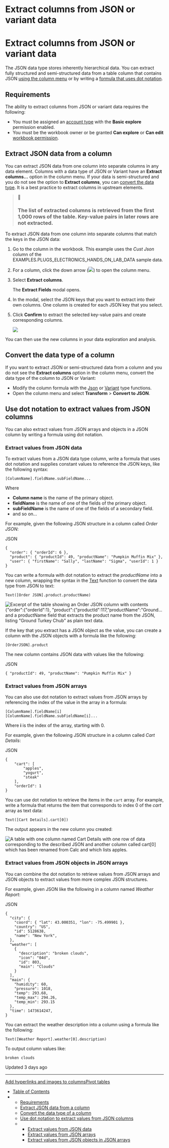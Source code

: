# Extract columns from JSON or variant data

# Extract columns from JSON or variant data

The JSON data type stores inherently hierarchical data. You can extract fully structured and semi-structured data from a table column that contains JSON [using the column menu](#extract-json-data-from-a-column) or by writing a [formula that uses dot notation](#use-dot-notation-to-extract-values-from-json-columns).

## Requirements

The ability to extract columns from JSON or variant data requires the following:

* You must be assigned an [account type](/docs/license-and-account-type-overview) with the **Basic explore** permission enabled.
* You must be the workbook owner or be granted **Can explore** or **Can edit** [workbook permission](/docs/folder-and-document-permissions).

## Extract JSON data from a column

You can extract JSON data from one column into separate columns in any data element. Columns with a data type of JSON or Variant have an **Extract columns...** option in the column menu. If your data is semi-structured and you do not see the option to **Extract columns**, you can [convert the data type](#convert-the-data-type-of-a-column). It is a best practice to extract columns in upstream elements.

> 🚧
>
> ### The list of extracted columns is retrieved from the first 1,000 rows of the table. Key-value pairs in later rows are not extracted.

To extract JSON data from one column into separate columns that match the keys in the JSON data:

1. Go to the column in the workbook. This example uses the *Cust Json* column of the EXAMPLES.PLUGS\_ELECTRONICS\_HANDS\_ON\_LAB\_DATA sample data.
2. For a column, click the down arrow (![](https://sigma-docs-screenshots.s3.us-west-2.amazonaws.com/Icons/caret.svg)) to open the column menu.
3. Select **Extract columns**.

   The **Extract Fields** modal opens.
4. In the modal, select the JSON keys that you want to extract into their own columns. One column is created for each JSON key that you select.
5. Click **Confirm** to extract the selected key-value pairs and create corresponding columns.

   ![](https://files.readme.io/1740b22dd46ddd5706ead9883a0a60ff5be62b63c333c703d7748ab7f6897ef2-extractjson_4.png)

You can then use the new columns in your data exploration and analysis.

## Convert the data type of a column

If you want to extract JSON or semi-structured data from a column and you do not see the **Extract columns** option in the column menu, convert the data type of the column to JSON or Variant:

* Modify the column formula with the [Json](/docs/json) or [Variant](/docs/variant) type functions.
* Open the column menu and select **Transform** > **Convert to JSON**.

## Use dot notation to extract values from JSON columns

You can also extract values from JSON arrays and objects in a JSON column by writing a formula using dot notation.

### Extract values from JSON data

To extract values from a JSON data type column, write a formula that uses dot notation and supplies constant values to reference the JSON keys, like the following syntax:

```
[ColumnName].fieldName.subFieldName...
```

Where

* **Column name** is the name of the primary object.
* **fieldName** is the name of one of the fields of the primary object.
* **subFieldName** is the name of one of the fields of a secondary field.
* and so on...

For example, given the following JSON structure in a column called *Order JSON*:

JSON

```
{
  "order": { "orderId": 6 },
  "product": { "productId": 49, "productName": "Pumpkin Muffin Mix" },
  "user": { "firstName": "Sally", "lastName": "Sigma", "userId": 1 }
}
```

You can write a formula with dot notation to extract the *productName* into a new column, wrapping the syntax in the [Text](/docs/text) function to convert the data type from JSON to text:

```
Text([Order JSON].product.productName)
```

![Excerpt of the table showing an Order JSON column with contents {"order":{"orderId":1}, "product":{"productId":117,"productName":"Ground... and a productName field that extracts the product name from the JSON, listing "Ground Turkey Chub" as plain text data.](https://files.readme.io/63d88f0-4.png)

If the key that you extract has a JSON object as the value, you can create a column with the JSON objects with a formula like the following:

```
[OrderJSON].product
```

The new column contains JSON data with values like the following:

JSON

```
{ "productId": 49, "productName": "Pumpkin Muffin Mix" }
```

### Extract values from JSON arrays

You can also use dot notation to extract values from JSON arrays by referencing the index of the value in the array in a formula:

```
[ColumnName].fieldName[i]
[ColumnName].fieldName.subFieldName[i]...
```

Where **i** is the index of the array, starting with 0.

For example, given the following JSON structure in a column called *Cart Details*:

JSON

```
{
    "cart": [
        "apples",
        "yogurt",
        "steak"
    ],
    "orderId": 1
}
```

You can use dot notation to retrieve the items in the `cart` array. For example, write a formula that returns the item that corresponds to index 0 of the *cart* array as text data:

```
Text([Cart Details].cart[0])
```

The output appears in the new column you created:

![A table with one column named Cart Details with one row of data corresponding to the described JSON and another column called cart[0] which has been renamed from Calc and which lists apples.](https://files.readme.io/407246cb1cda9612c175ef2607f4ffe41bbfaf53eab7a4fe231303604569c720-cart-json.png)

### Extract values from JSON objects in JSON arrays

You can combine the dot notation to retrieve values from JSON arrays and JSON objects to extract values from more complex JSON structures.

For example, given JSON like the following in a column named *Weather Report*:

JSON

```
{
  "city": {
    "coord": { "lat": 43.000351, "lon": -75.499901 },
    "country": "US",
    "id": 5128638,
    "name": "New York",
  },
  "weather": [
    {
      "description": "broken clouds",
      "icon": "04d",
      "id": 803,
      "main": "Clouds"
    }
  ],
  "main": {
    "humidity": 60,
    "pressure": 1018,
    "temp": 293.68,
    "temp_max": 294.26,
    "temp_min": 293.15
  },
  "time": 1473614247,
}
```

You can extract the weather description into a column using a formula like the following:

```
Text([Weather Report].weather[0].description)
```

To output column values like:

```
broken clouds
```

Updated 3 days ago

---

[Add hyperlinks and images to columns](/docs/add-hyperlinks-to-columns)[Pivot tables](/docs/pivot-tables)

* [Table of Contents](#)
* + [Requirements](#requirements)
  + [Extract JSON data from a column](#extract-json-data-from-a-column)
  + [Convert the data type of a column](#convert-the-data-type-of-a-column)
  + [Use dot notation to extract values from JSON columns](#use-dot-notation-to-extract-values-from-json-columns)
  + - [Extract values from JSON data](#extract-values-from-json-data)
    - [Extract values from JSON arrays](#extract-values-from-json-arrays)
    - [Extract values from JSON objects in JSON arrays](#extract-values-from-json-objects-in-json-arrays)